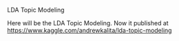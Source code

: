 LDA Topic Modeling

Here will be the LDA Topic Modeling. Now it published at https://www.kaggle.com/andrewkalita/lda-topic-modeling

